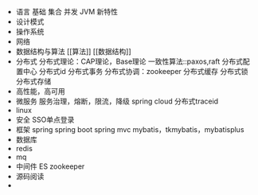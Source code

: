 - 语言
  基础
  集合
  并发
  JVM
  新特性
- 设计模式
- 操作系统
- 网络
- 数据结构与算法
  [[算法]]
  [[数据结构]]
- 分布式
  分布式理论：CAP理论，Base理论
  一致性算法::paxos,raft
  分布式配置中心
  分布式id
  分布式事务
  分布式协调：zookeeper
  分布式缓存
  分布式锁
  分布式存储
- 高性能，高可用
- 微服务
  服务治理，熔断，限流，降级
  spring cloud
  分布式traceid
- linux
- 安全
  SSO单点登录
- 框架
  spring
  spring boot
  spring mvc
  mybatis，tkmybatis，mybatisplus
- 数据库
- redis
- mq
- 中间件
  ES
  zookeeper
- 源码阅读
-